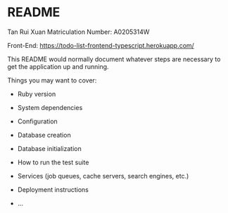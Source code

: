 # README

Tan Rui Xuan
Matriculation Number: A0205314W

Front-End: https://todo-list-frontend-typescript.herokuapp.com/

This README would normally document whatever steps are necessary to get the
application up and running.

Things you may want to cover:

* Ruby version

* System dependencies

* Configuration

* Database creation

* Database initialization

* How to run the test suite

* Services (job queues, cache servers, search engines, etc.)

* Deployment instructions

* ...

